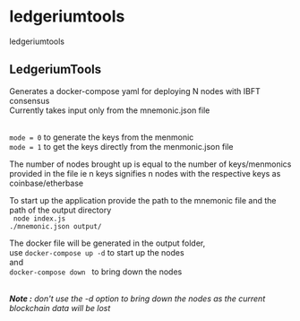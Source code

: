 # ledgeriumtools
ledgeriumtools

<h2> LedgeriumTools </h2>

Generates a docker-compose yaml for deploying N nodes with IBFT consensus<br>
Currently takes input only from the mnemonic.json file<br><br>

<code>mode = 0</code> to generate the keys from the menmonic<br>
<code>mode = 1</code> to get the keys directly from the menmonic.json file<br>

The number of nodes brought up is equal to the number of keys/menmonics provided in the file
ie n keys signifies n nodes with the respective keys as coinbase/etherbase

To start up the application provide the path to the mnemonic file and the path of the output directory<br>
<code> node index.js ./mnemonic.json output/ </code>

The docker file will be generated in the output folder,<br>
use <code>docker-compose up -d</code> to start up the nodes<br>
and <code> docker-compose down </code> to bring down the nodes<br><br>

<i> <b>Note :</b> don't use the -d option to bring down the nodes as the current blockchain data will be lost </i>
